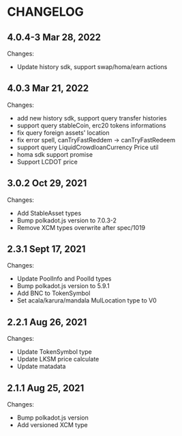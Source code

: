 # CHANGELOG

## 4.0.4-3 Mar 28, 2022
Changes:
  - Update history sdk, support swap/homa/earn actions

## 4.0.3 Mar 21, 2022
Changes:
  - add new history sdk, support query transfer histories
  - support query stableCoin, erc20 tokens informations
  - fix query foreign assets' location
  - fix error spell, canTryFastReddem -> canTryFastRedeem
  - support query LiquidCrowdloanCurrency Price util
  - homa sdk support promise
  - Support LCDOT price

## 3.0.2 Oct 29, 2021
Changes:
  - Add StableAsset types
  - Bump polkadot.js version to 7.0.3-2
  - Remove XCM types overwrite after spec/1019

## 2.3.1 Sept 17, 2021
Changes:
- Update PoolInfo and PoolId types
- Bump polkadot.js version to 5.9.1
- Add BNC to TokenSymbol
- Set acala/karura/mandala MulLocation type to V0

## 2.2.1 Aug 26, 2021

Changes:

- Update TokenSymbol type
- Update LKSM price calculate
- Update matadata

## 2.1.1 Aug 25, 2021

Changes:

- Bump polkadot.js version
- Add versioned XCM type

